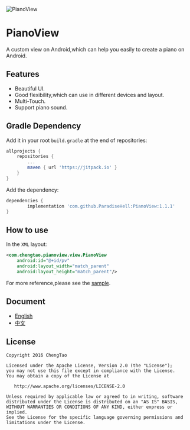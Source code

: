 ![PianoView](./img/piano.jpg)

# PianoView

A custom view on Android,which can help you easily to create a piano on Android.

## Features
- Beautiful UI.
- Good flexibility,which can use in different devices and layout.
- Multi-Touch.
- Support piano sound.

## Gradle Dependency

Add it in your root `build.gradle` at the end of repositories:

```gradle
allprojects {
	repositories {
		...
		maven { url 'https://jitpack.io' }
	}
}
```
Add the dependency:

```gradle
dependencies {
        implementation 'com.github.ParadiseHell:PianoView:1.1.1'
}
```

## How to use

In the `XML` layout:

```xml
<com.chengtao.pianoview.view.PianoView
    android:id="@+id/pv"
    android:layout_width="match_parent"
    android:layout_height="match_parent"/>
```

For more reference,please see the [sample](./sample).

## Document

- [English](https://github.com/ParadiseHell/PianoView/wiki)
- [中文](https://github.com/ParadiseHell/PianoView/wiki/首页)

## License

    Copyright 2016 ChengTao

    Licensed under the Apache License, Version 2.0 (the "License");
    you may not use this file except in compliance with the License.
    You may obtain a copy of the License at

       http://www.apache.org/licenses/LICENSE-2.0

    Unless required by applicable law or agreed to in writing, software
    distributed under the License is distributed on an "AS IS" BASIS,
    WITHOUT WARRANTIES OR CONDITIONS OF ANY KIND, either express or implied.
    See the License for the specific language governing permissions and
    limitations under the License.
